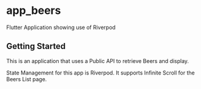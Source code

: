 # app_beers

Flutter Application showing use of Riverpod

## Getting Started

This is an application that uses a Public API to retrieve Beers and display.

State Management for this app is Riverpod.
It supports Infinite Scroll for the Beers List page.

